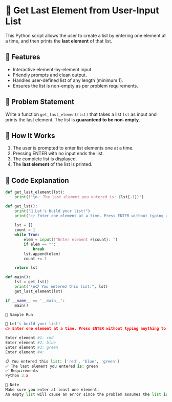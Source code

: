 # 📝 Get Last Element from User-Input List

This Python script allows the user to create a list by entering one element at a time, and then prints the **last element** of that list.

## 🚀 Features

- Interactive element-by-element input.
- Friendly prompts and clean output.
- Handles user-defined list of any length (minimum 1).
- Ensures the list is non-empty as per problem requirements.

## 📌 Problem Statement

Write a function `get_last_element(lst)` that takes a list `lst` as input and prints the last element. The list is **guaranteed to be non-empty**.

## 📂 How It Works

1. The user is prompted to enter list elements one at a time.
2. Pressing ENTER with no input ends the list.
3. The complete list is displayed.
4. The **last element** of the list is printed.

## 🧠 Code Explanation

```python
def get_last_element(lst):
    print(f"\n✅ The last element you entered is: {lst[-1]}")

def get_lst():
    print("🔢 Let's build your list!")
    print("👉 Enter one element at a time. Press ENTER without typing anything to finish.\n")
    
    lst = []
    count = 1
    while True:
        elem = input(f"Enter element #{count}: ")
        if elem == "":
            break
        lst.append(elem)
        count += 1

    return lst

def main():
    lst = get_lst()
    print("\n📋 You entered this list:", lst)
    get_last_element(lst)

if __name__ == '__main__':
    main()

🧪 Sample Run

🔢 Let's build your list!
👉 Enter one element at a time. Press ENTER without typing anything to finish.

Enter element #1: red
Enter element #2: blue
Enter element #3: green
Enter element #4:

📋 You entered this list: ['red', 'blue', 'green']
✅ The last element you entered is: green
✅ Requirements
Python 3.x

📎 Note
Make sure you enter at least one element.
An empty list will cause an error since the problem assumes the list is non-empty.

